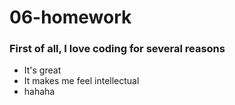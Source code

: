 # 06-homework
 
### First of all, I love coding for several reasons

- It's great 
- It makes me feel intellectual 
- hahaha